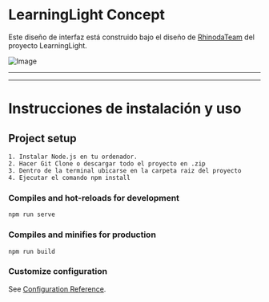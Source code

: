 # LearningLight Concept

Este diseño de interfaz está construido bajo el diseño de
[RhinodaTeam](https://dribbble.com/RhinodaTeam) del proyecto LearningLight.

![Image](https://cdn.dribbble.com/users/3488450/screenshots/10581307/media/5f5a057399ed802e87463eb8ffbb5c6c.png)

---
---

# Instrucciones de instalación y uso
## Project setup
```
1. Instalar Node.js en tu ordenador.
2. Hacer Git Clone o descargar todo el proyecto en .zip
3. Dentro de la terminal ubicarse en la carpeta raiz del proyecto
4. Ejecutar el comando npm install
```

### Compiles and hot-reloads for development
```
npm run serve
```

### Compiles and minifies for production
```
npm run build
```

### Customize configuration
See [Configuration Reference](https://cli.vuejs.org/config/).
